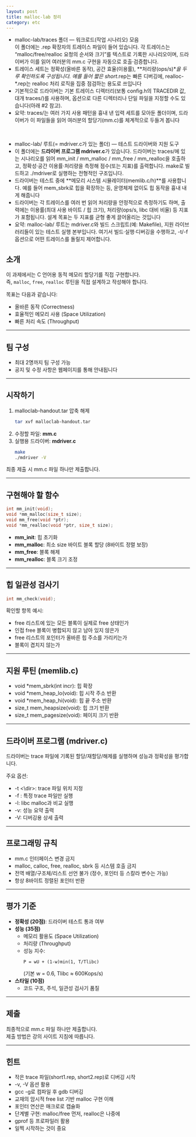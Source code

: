```yaml
---
layout: post
title: malloc-lab 정리
category: etc
---
```


- malloc-lab/traces 폴더 — 워크로드(작업 시나리오) 모음  
이 폴더에는 .rep 확장자의 트레이스 파일이 들어 있습니다. 각 트레이스는 “malloc/free/realloc 요청의 순서와 크기”를 텍스트로 기록한 시나리오이며, 드라이버가 이를 읽어 여러분의 mm.c 구현을 자동으로 호출·검증합니다.  
- 트레이스 세트는 정확성(올바른 동작), 공간 효율(이용률), **처리량(ops/s)**을 두루 확인하도록 구성됩니다. 예를 들어 짧은 short*.rep는 빠른 디버깅에, realloc-*.rep는 realloc 처리 로직을 집중 점검하는 용도로 쓰입니다
- 기본적으로 드라이버는 기본 트레이스 디렉터리(보통 config.h의 TRACEDIR 값, 대개 traces/)를 사용하며, 옵션으로 다른 디렉터리나 단일 파일을 지정할 수도 있습니다(아래 #2 참고).
- 요약: traces/는 여러 가지 사용 패턴을 흉내 낸 입력 세트를 모아둔 폴더이며, 드라이버가 이 파일들을 읽어 여러분의 할당기(mm.c)를 체계적으로 두들겨 봅니다

&nbsp;

- malloc-lab/ 루트(= mdriver.c가 있는 폴더) — 테스트 드라이버와 지원 도구
- 이 폴더에는 **드라이버 프로그램 mdriver.c**가 있습니다. 드라이버는 traces/에 있는 시나리오를 읽어 mm_init / mm_malloc / mm_free / mm_realloc을 호출하고, 정확성·공간 이용률·처리량을 측정해 점수(또는 지표)를 출력합니다. make로 빌드하고 ./mdriver로 실행하는 전형적인 구조입니다.
- 드라이버는 테스트 중에 **메모리 시스템 시뮬레이터(memlib.c/h)**를 사용합니다. 예를 들어 mem_sbrk로 힙을 확장하는 등, 운영체제 없이도 힙 동작을 흉내 내게 해줍니다
- 드라이버는 각 트레이스를 여러 번 읽어 처리량을 안정적으로 측정하기도 하며, 출력에는 이용률(최대 사용 바이트 / 힙 크기), 처리량(ops/s, libc 대비 비율) 등 지표가 포함됩니다. 설계 목표는 두 지표를 균형 좋게 끌어올리는 것입니다
- 요약: malloc-lab/ 루트는 mdriver.c와 빌드 스크립트(예: Makefile), 지원 라이브러리들이 있는 테스트 실행 본부입니다. 여기서 빌드·실행·디버깅을 수행하고, -t/-f 옵션으로 어떤 트레이스를 돌릴지 제어합니다. 


## 소개

이 과제에서는 C 언어용 동적 메모리 할당기를 직접 구현합니다.  
즉, `malloc`, `free`, `realloc` 루틴을 직접 설계하고 작성해야 합니다.

목표는 다음과 같습니다:

- 올바른 동작 (Correctness)  
- 효율적인 메모리 사용 (Space Utilization)  
- 빠른 처리 속도 (Throughput)

---

## 팀 구성

- 최대 2명까지 팀 구성 가능  
- 공지 및 수정 사항은 웹페이지를 통해 안내됩니다

---

## 시작하기

1. malloclab-handout.tar 압축 해제
   ```bash
   tar xvf malloclab-handout.tar
   ```
2. 수정할 파일: **mm.c**  
3. 실행용 드라이버: **mdriver.c**
   ```bash
   make
   ./mdriver -V
   ```

최종 제출 시 mm.c 파일 하나만 제출합니다.

---

## 구현해야 할 함수

```c
int mm_init(void);
void *mm_malloc(size_t size);
void mm_free(void *ptr);
void *mm_realloc(void *ptr, size_t size);
```

- **mm_init**: 힙 초기화  
- **mm_malloc**: 최소 size 바이트 블록 할당 (8바이트 정렬 보장)  
- **mm_free**: 블록 해제  
- **mm_realloc**: 블록 크기 조정  

---

## 힙 일관성 검사기

```c
int mm_check(void);
```

확인할 항목 예시:

- free 리스트에 있는 모든 블록이 실제로 free 상태인가  
- 인접 free 블록이 병합되지 않고 남아 있지 않은가  
- free 리스트의 포인터가 올바른 힙 주소를 가리키는가  
- 블록이 겹치지 않는가  

---

## 지원 루틴 (memlib.c)

- void *mem_sbrk(int incr): 힙 확장  
- void *mem_heap_lo(void): 힙 시작 주소 반환  
- void *mem_heap_hi(void): 힙 끝 주소 반환  
- size_t mem_heapsize(void): 힙 크기 반환  
- size_t mem_pagesize(void): 페이지 크기 반환  

---

## 드라이버 프로그램 (mdriver.c)

드라이버는 trace 파일에 기록된 할당/재할당/해제를 실행하며 성능과 정확성을 평가합니다.

주요 옵션:
- -t <\dir\>: trace 파일 위치 지정  
- -f <file>: 특정 trace 파일만 실행  
- -l: libc malloc과 비교 실행  
- -v: 성능 요약 출력  
- -V: 디버깅용 상세 출력  

---

## 프로그래밍 규칙

- mm.c 인터페이스 변경 금지  
- malloc, calloc, free, realloc, sbrk 등 시스템 호출 금지  
- 전역 배열/구조체/리스트 선언 불가 (정수, 포인터 등 스칼라 변수는 가능)  
- 항상 8바이트 정렬된 포인터 반환  

---

## 평가 기준

- **정확성 (20점)**: 드라이버 테스트 통과 여부  
- **성능 (35점)**  
  - 메모리 활용도 (Space Utilization)  
  - 처리량 (Throughput)  
  - 성능 지수:  
    ```
    P = wU + (1-w)min(1, T/Tlibc)
    ```
    (기본 w = 0.6, Tlibc ≈ 600Kops/s)
- **스타일 (10점)**  
  - 코드 구조, 주석, 일관성 검사기 품질  

---

## 제출

최종적으로 mm.c 파일 하나만 제출합니다.  
제출 방법은 강의 사이트 지침에 따릅니다.

---

## 힌트

- 작은 trace 파일(short1.rep, short2.rep)로 디버깅 시작  
- -v, -V 옵션 활용  
- gcc -g로 컴파일 후 gdb 디버깅  
- 교재의 암시적 free list 기반 malloc 구현 이해  
- 포인터 연산은 매크로로 캡슐화  
- 단계별 구현: malloc/free 먼저, realloc은 나중에  
- gprof 등 프로파일러 활용  
- 일찍 시작하는 것이 중요  
